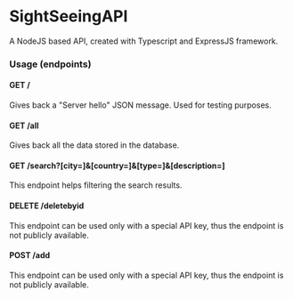 # SightSeeingAPI

A NodeJS based API, created with Typescript and ExpressJS framework.

### Usage (endpoints)

#### GET /

Gives back a "Server hello" JSON message. Used for testing purposes.

#### GET /all

Gives back all the data stored in the database.

#### GET /search?\[city=<city>\]&\[country=<country>\]&\[type=<type>\]&\[description=<description>\]

This endpoint helps filtering the search results.

#### DELETE /deletebyid

This endpoint can be used only with a special API key, thus the endpoint is not publicly available.

#### POST /add

This endpoint can be used only with a special API key, thus the endpoint is not publicly available.
